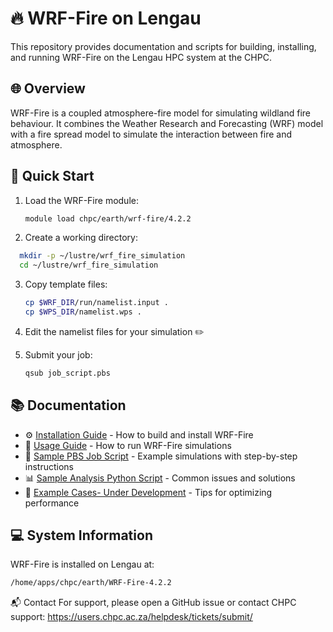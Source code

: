 # 🔥 WRF-Fire on Lengau

This repository provides documentation and scripts for building, installing, and running WRF-Fire on the Lengau HPC system at the CHPC.

## 🌐 Overview

WRF-Fire is a coupled atmosphere-fire model for simulating wildland fire behaviour. It combines the Weather Research and Forecasting (WRF) model with a fire spread model to simulate the interaction between fire and atmosphere.

## 🚀 Quick Start

1. Load the WRF-Fire module:
   ```bash
   module load chpc/earth/wrf-fire/4.2.2
   ```

2. Create a working directory:
```bash
  mkdir -p ~/lustre/wrf_fire_simulation
  cd ~/lustre/wrf_fire_simulation
```

3. Copy template files:
   ```bash
   cp $WRF_DIR/run/namelist.input .
   cp $WPS_DIR/namelist.wps .
   ```

4. Edit the namelist files for your simulation ✏️

5. Submit your job:
   ```bash
   qsub job_script.pbs
   ```

## 📚 Documentation

- ⚙️ [Installation Guide](docs/installation.md) - How to build and install WRF-Fire
- 📖 [Usage Guide](docs/user_guide.md) - How to run WRF-Fire simulations
- 📜 [Sample PBS Job Script](docs/sample_job_script.pbs) - Example simulations with step-by-step instructions
- 📊 [Sample Analysis Python Script](docs/sample_analysis.py) - Common issues and solutions
- 🚧 [Example Cases- Under Development](docs/example_cases.md) - Tips for optimizing performance

## 💻 System Information

WRF-Fire is installed on Lengau at:
```bash
/home/apps/chpc/earth/WRF-Fire-4.2.2
```

📬 Contact
For support, please open a GitHub issue or contact CHPC support: https://users.chpc.ac.za/helpdesk/tickets/submit/
